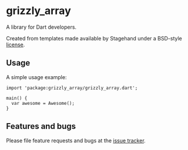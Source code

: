 # grizzly_array

A library for Dart developers.

Created from templates made available by Stagehand under a BSD-style
[license](https://github.com/dart-lang/stagehand/blob/master/LICENSE).

## Usage

A simple usage example:

    import 'package:grizzly_array/grizzly_array.dart';

    main() {
      var awesome = Awesome();
    }

## Features and bugs

Please file feature requests and bugs at the [issue tracker][tracker].

[tracker]: http://example.com/issues/replaceme

